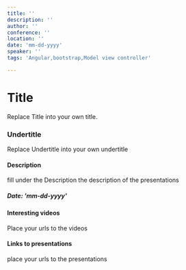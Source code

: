 ```yaml
---
title: ''
description: ''
author: '' 
conference: ''
location: ''
date: 'mm-dd-yyyy' 
speaker: ''
tags: 'Angular,bootstrap,Model view controller'

---
```


# Title 
Replace Title into your own title.
### Undertitle
Replace Undertitle into your own undertitle
#### Description 
fill under the Description the description of the presentations


##### Date: 'mm-dd-yyyy' 

#### Interesting videos
Place your urls to the videos


#### Links to presentations 
place your urls to the presentations


